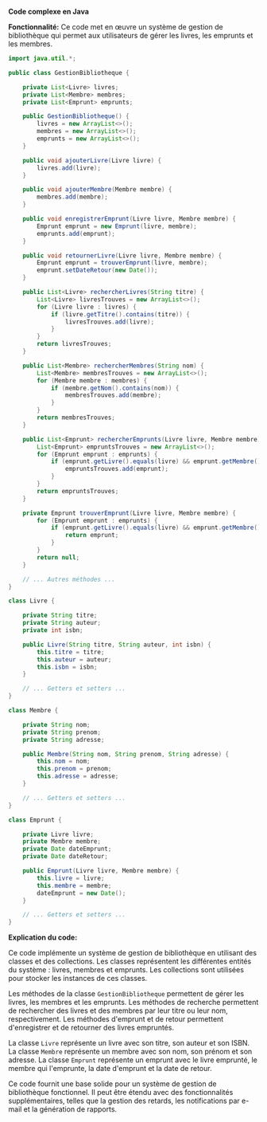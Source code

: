 **Code complexe en Java**

**Fonctionnalité:** Ce code met en œuvre un système de gestion de bibliothèque qui permet aux utilisateurs de gérer les livres, les emprunts et les membres.

```java
import java.util.*;

public class GestionBibliotheque {

    private List<Livre> livres;
    private List<Membre> membres;
    private List<Emprunt> emprunts;

    public GestionBibliotheque() {
        livres = new ArrayList<>();
        membres = new ArrayList<>();
        emprunts = new ArrayList<>();
    }

    public void ajouterLivre(Livre livre) {
        livres.add(livre);
    }

    public void ajouterMembre(Membre membre) {
        membres.add(membre);
    }

    public void enregistrerEmprunt(Livre livre, Membre membre) {
        Emprunt emprunt = new Emprunt(livre, membre);
        emprunts.add(emprunt);
    }

    public void retournerLivre(Livre livre, Membre membre) {
        Emprunt emprunt = trouverEmprunt(livre, membre);
        emprunt.setDateRetour(new Date());
    }

    public List<Livre> rechercherLivres(String titre) {
        List<Livre> livresTrouves = new ArrayList<>();
        for (Livre livre : livres) {
            if (livre.getTitre().contains(titre)) {
                livresTrouves.add(livre);
            }
        }
        return livresTrouves;
    }

    public List<Membre> rechercherMembres(String nom) {
        List<Membre> membresTrouves = new ArrayList<>();
        for (Membre membre : membres) {
            if (membre.getNom().contains(nom)) {
                membresTrouves.add(membre);
            }
        }
        return membresTrouves;
    }

    public List<Emprunt> rechercherEmprunts(Livre livre, Membre membre) {
        List<Emprunt> empruntsTrouves = new ArrayList<>();
        for (Emprunt emprunt : emprunts) {
            if (emprunt.getLivre().equals(livre) && emprunt.getMembre().equals(membre)) {
                empruntsTrouves.add(emprunt);
            }
        }
        return empruntsTrouves;
    }

    private Emprunt trouverEmprunt(Livre livre, Membre membre) {
        for (Emprunt emprunt : emprunts) {
            if (emprunt.getLivre().equals(livre) && emprunt.getMembre().equals(membre)) {
                return emprunt;
            }
        }
        return null;
    }

    // ... Autres méthodes ...
}

class Livre {

    private String titre;
    private String auteur;
    private int isbn;

    public Livre(String titre, String auteur, int isbn) {
        this.titre = titre;
        this.auteur = auteur;
        this.isbn = isbn;
    }

    // ... Getters et setters ...
}

class Membre {

    private String nom;
    private String prenom;
    private String adresse;

    public Membre(String nom, String prenom, String adresse) {
        this.nom = nom;
        this.prenom = prenom;
        this.adresse = adresse;
    }

    // ... Getters et setters ...
}

class Emprunt {

    private Livre livre;
    private Membre membre;
    private Date dateEmprunt;
    private Date dateRetour;

    public Emprunt(Livre livre, Membre membre) {
        this.livre = livre;
        this.membre = membre;
        dateEmprunt = new Date();
    }

    // ... Getters et setters ...
}
```

**Explication du code:**

Ce code implémente un système de gestion de bibliothèque en utilisant des classes et des collections. Les classes représentent les différentes entités du système : livres, membres et emprunts. Les collections sont utilisées pour stocker les instances de ces classes.

Les méthodes de la classe `GestionBibliotheque` permettent de gérer les livres, les membres et les emprunts. Les méthodes de recherche permettent de rechercher des livres et des membres par leur titre ou leur nom, respectivement. Les méthodes d'emprunt et de retour permettent d'enregistrer et de retourner des livres empruntés.

La classe `Livre` représente un livre avec son titre, son auteur et son ISBN. La classe `Membre` représente un membre avec son nom, son prénom et son adresse. La classe `Emprunt` représente un emprunt avec le livre emprunté, le membre qui l'emprunte, la date d'emprunt et la date de retour.

Ce code fournit une base solide pour un système de gestion de bibliothèque fonctionnel. Il peut être étendu avec des fonctionnalités supplémentaires, telles que la gestion des retards, les notifications par e-mail et la génération de rapports.